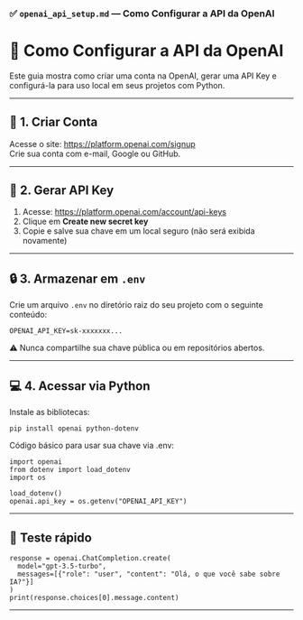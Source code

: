 ### ✅ `openai_api_setup.md` — Como Configurar a API da OpenAI

# 🔐 Como Configurar a API da OpenAI

Este guia mostra como criar uma conta na OpenAI, gerar uma API Key e configurá-la para uso local em seus projetos com Python.

---

## 🪪 1. Criar Conta

Acesse o site: https://platform.openai.com/signup  
Crie sua conta com e-mail, Google ou GitHub.

---

## 🔑 2. Gerar API Key

1. Acesse: https://platform.openai.com/account/api-keys  
2. Clique em **Create new secret key**
3. Copie e salve sua chave em um local seguro (não será exibida novamente)

---

## 🔒 3. Armazenar em `.env`

Crie um arquivo `.env` no diretório raiz do seu projeto com o seguinte conteúdo:

```env
OPENAI_API_KEY=sk-xxxxxxx...
```
⚠️ Nunca compartilhe sua chave pública ou em repositórios abertos.

---

## 💻 4. Acessar via Python

Instale as bibliotecas:
```
pip install openai python-dotenv
```
Código básico para usar sua chave via .env:
```
import openai
from dotenv import load_dotenv
import os

load_dotenv()
openai.api_key = os.getenv("OPENAI_API_KEY")
```
---

## 🧪 Teste rápido
```
response = openai.ChatCompletion.create(
  model="gpt-3.5-turbo",
  messages=[{"role": "user", "content": "Olá, o que você sabe sobre IA?"}]
)
print(response.choices[0].message.content)
```
---
